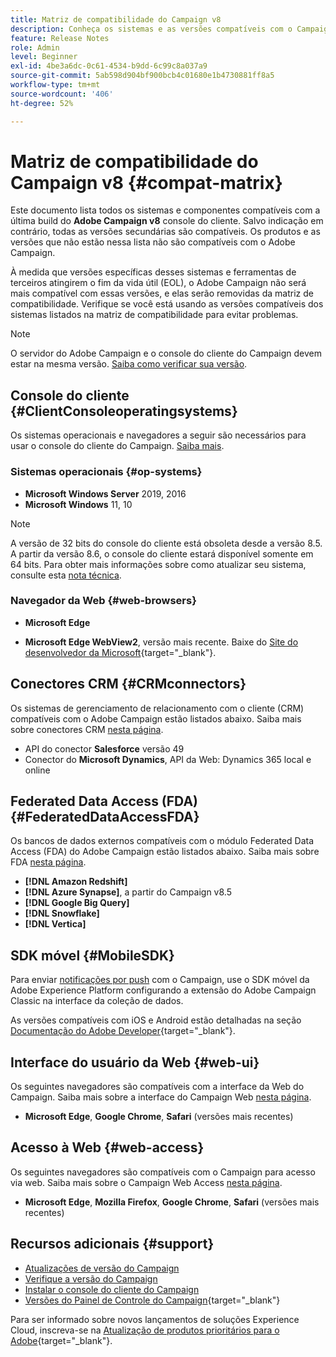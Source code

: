 ```yaml
---
title: Matriz de compatibilidade do Campaign v8
description: Conheça os sistemas e as versões compatíveis com o Campaign v8
feature: Release Notes
role: Admin
level: Beginner
exl-id: 4be3a6dc-0c61-4534-b9dd-6c99c8a037a9
source-git-commit: 5ab598d904bf900bcb4c01680e1b4730881ff8a5
workflow-type: tm+mt
source-wordcount: '406'
ht-degree: 52%

---
```


# Matriz de compatibilidade do Campaign v8 {#compat-matrix}

Este documento lista todos os sistemas e componentes compatíveis com a última build do **Adobe Campaign v8** console do cliente. Salvo indicação em contrário, todas as versões secundárias são compatíveis. Os produtos e as versões que não estão nessa lista não são compatíveis com o Adobe Campaign.

À medida que versões específicas desses sistemas e ferramentas de terceiros atingirem o fim da vida útil (EOL), o Adobe Campaign não será mais compatível com essas versões, e elas serão removidas da matriz de compatibilidade. Verifique se você está usando as versões compatíveis dos sistemas listados na matriz de compatibilidade para evitar problemas.

>[!NOTE]
>
>O servidor do Adobe Campaign e o console do cliente do Campaign devem estar na mesma versão. [Saiba como verificar sua versão](upgrades.md#version).

## Console do cliente {#ClientConsoleoperatingsystems}

Os sistemas operacionais e navegadores a seguir são necessários para usar o console do cliente do Campaign. [Saiba mais](connect.md).

### Sistemas operacionais {#op-systems}

* **Microsoft Windows Server** 2019, 2016
* **Microsoft Windows** 11, 10

>[!NOTE]
>A versão de 32 bits do console do cliente está obsoleta desde a versão 8.5. A partir da versão 8.6, o console do cliente estará disponível somente em 64 bits. Para obter mais informações sobre como atualizar seu sistema, consulte esta [nota técnica](../../technotes/upgrades/console.md).

### Navegador da Web {#web-browsers}

* **Microsoft Edge**

* **Microsoft Edge WebView2**, versão mais recente. Baixe do [Site do desenvolvedor da Microsoft](http://www.adobe.com/go/acc-ms-webview2-runtime-download_br){target="_blank"}.

## Conectores CRM {#CRMconnectors}

Os sistemas de gerenciamento de relacionamento com o cliente (CRM) compatíveis com o Adobe Campaign estão listados abaixo. Saiba mais sobre conectores CRM [nesta página](../connect/crm.md).

* API do conector **Salesforce** versão 49
* Conector do **Microsoft Dynamics**, API da Web: Dynamics 365 local e online

## Federated Data Access (FDA){#FederatedDataAccessFDA}

Os bancos de dados externos compatíveis com o módulo Federated Data Access (FDA) do Adobe Campaign estão listados abaixo. Saiba mais sobre FDA [nesta página](../connect/fda.md).

* **[!DNL Amazon Redshift]**
* **[!DNL Azure Synapse]**, a partir do Campaign v8.5
* **[!DNL Google Big Query]**
* **[!DNL Snowflake]**
* **[!DNL Vertica]**

## SDK móvel {#MobileSDK}

Para enviar [notificações por push](../send/push.md) com o Campaign, use o SDK móvel da Adobe Experience Platform configurando a extensão do Adobe Campaign Classic na interface da coleção de dados.

As versões compatíveis com iOS e Android estão detalhadas na seção [Documentação do Adobe Developer](https://developer.adobe.com/client-sdks/home/){target="_blank"}.

## Interface do usuário da Web {#web-ui}

Os seguintes navegadores são compatíveis com a interface da Web do Campaign. Saiba mais sobre a interface do Campaign Web [nesta página](campaign-ui.md#ac-web-ui).

* **Microsoft Edge**, **Google Chrome**, **Safari** (versões mais recentes)

## Acesso à Web {#web-access}

Os seguintes navegadores são compatíveis com o Campaign para acesso via web. Saiba mais sobre o Campaign Web Access [nesta página](connect.md#web-access).

* **Microsoft Edge**, **Mozilla Firefox**, **Google Chrome**, **Safari** (versões mais recentes)

## Recursos adicionais {#support}

* [Atualizações de versão do Campaign](upgrades.md)
* [Verifique a versão do Campaign](upgrades.md#version)
* [Instalar o console do cliente do Campaign](connect.md)
* [Versões do Painel de Controle do Campaign](https://experienceleague.adobe.com/docs/control-panel/using/release-notes.html?lang=pt-BR){target="_blank"}

Para ser informado sobre novos lançamentos de soluções Experience Cloud, inscreva-se na [Atualização de produtos prioritários para o Adobe](https://www.adobe.com/br/subscription/priority-product-update.html){target="_blank"}.